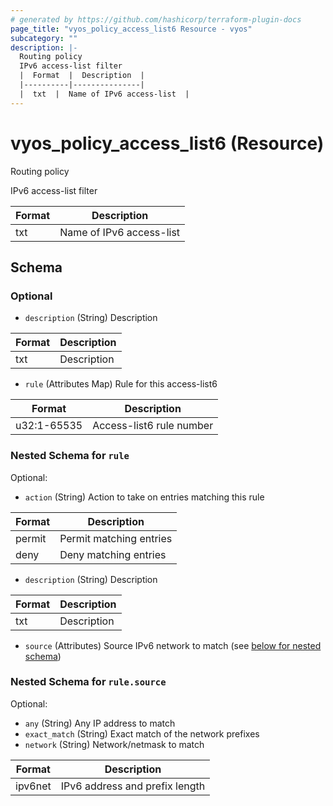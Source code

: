 ```yaml
---
# generated by https://github.com/hashicorp/terraform-plugin-docs
page_title: "vyos_policy_access_list6 Resource - vyos"
subcategory: ""
description: |-
  Routing policy
  IPv6 access-list filter
  |  Format  |  Description  |
  |----------|---------------|
  |  txt  |  Name of IPv6 access-list  |
---
```


# vyos_policy_access_list6 (Resource)

Routing policy

IPv6 access-list filter

|  Format  |  Description  |
|----------|---------------|
|  txt  |  Name of IPv6 access-list  |



<!-- schema generated by tfplugindocs -->
## Schema

### Optional

- `description` (String) Description

|  Format  |  Description  |
|----------|---------------|
|  txt  |  Description  |
- `rule` (Attributes Map) Rule for this access-list6

|  Format  |  Description  |
|----------|---------------|
|  u32:1-65535  |  Access-list6 rule number  | (see [below for nested schema](#nestedatt--rule))

<a id="nestedatt--rule"></a>
### Nested Schema for `rule`

Optional:

- `action` (String) Action to take on entries matching this rule

|  Format  |  Description  |
|----------|---------------|
|  permit  |  Permit matching entries  |
|  deny  |  Deny matching entries  |
- `description` (String) Description

|  Format  |  Description  |
|----------|---------------|
|  txt  |  Description  |
- `source` (Attributes) Source IPv6 network to match (see [below for nested schema](#nestedatt--rule--source))

<a id="nestedatt--rule--source"></a>
### Nested Schema for `rule.source`

Optional:

- `any` (String) Any IP address to match
- `exact_match` (String) Exact match of the network prefixes
- `network` (String) Network/netmask to match

|  Format  |  Description  |
|----------|---------------|
|  ipv6net  |  IPv6 address and prefix length  |
